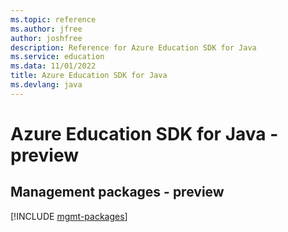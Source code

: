 ```yaml
---
ms.topic: reference
ms.author: jfree
author: joshfree
description: Reference for Azure Education SDK for Java
ms.service: education
ms.data: 11/01/2022
title: Azure Education SDK for Java
ms.devlang: java
---
```

# Azure Education SDK for Java - preview

## Management packages - preview
[!INCLUDE [mgmt-packages](education-mgmt-index.md)]
